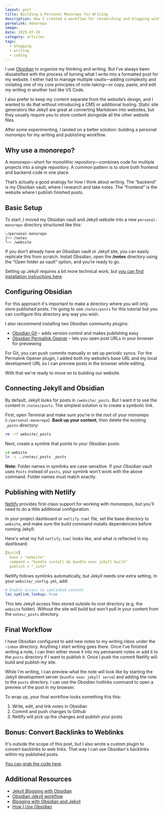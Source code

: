```yaml
---
layout: post
title: Building a Personal Monorepo for Writing
description: How I created a workflow for researching and blogging with Obsidian and Jekyll
permalink: monorepo
image:
date: 2025-07-19
category: articles
tags:
  - blogging
  - writing
  - coding
---
```

I use [Obsidian](https://obsidian.md/) to organize my thinking and writing. But I’ve always been dissatisfied with the process of turning what I write into a formatted post for my website. I either had to manage multiple vaults—adding complexity and violating one of my core principles of note-taking—or copy, paste, and edit my writing in another tool like VS Code.

I also prefer to keep my content separate from the website’s design, and I wanted to do that without introducing a CMS or additional tooling. Static site generators like Jekyll are great at converting Markdown into websites, but they usually require you to store content alongside all the other website files.

After some experimenting, I landed on a better solution: building a personal monorepo for my writing and publishing workflow.

## Why use a monorepo?

A _monorepo_—short for monolithic repository—combines code for multiple projects into a single repository. A common pattern is to store both frontend and backend code in one place.

That’s actually a good analogy for how I think about writing. The “backend” is my Obsidian vault, where I research and take notes. The “frontend” is the website where I publish finished posts.

## Basic Setup

To start ,I moved my Obsidian vault and Jekyll website into a new `personal-monorepo` directory structured like this:

```
~/personal-monorepo
├── /notes
└── /website
```

If you don’t already have an Obsidian vault or Jekyll site, you can easily replicate this from scratch. Install Obsidian, open the **/notes** directory using the “Open folder as vault” option, and you’re ready to go. 

Setting up Jekyll requires a bit more technical work, but [you can find installation instructions here](https://jekyllrb.com/docs/installation/).

## Configuring Obsidian

For this approach it's important to make a directory where you will only store published posts. I'm going to use `/notes/posts` for this tutorial but you can configure this directory any way you wish.

I also recommend installing two Obsidian community plugins:
* [Obsidian Git](https://github.com/Vinzent03/obsidian-git) – adds version control and makes publishing easy
* [Obsidian Permalink Opener](https://github.com/kepano/obsidian-permalink-opener) – lets you open post URLs in your browser for previewing

For Git, you can push commits manually or set up periodic syncs. For the Permalink Opener plugin, I added both my website’s base URL and my local development URL so I can preview posts in the browser while editing.

With that we're ready to move on to building our website.

## Connecting Jekyll and Obsidian

By default, Jekyll looks for posts in `/website/_posts`. But I want it to use the content in `/notes/posts`. The simplest solution is to create a symbolic link.

First, open Terminal and make sure you're in the root of your monorepo (`~/personal-monorepo`). **Back up your content**, then delete the existing `_posts` directory:

```bash
rm -rf website/_posts
```

Next, create a symlink that points to your Obsidian posts:

```bash
cd website
ln -s ../notes/_posts _posts
```

**Note:** Folder names in symlinks are case-sensitive. If your Obsidian vault uses `Posts` instead of `posts`, your symlink won't work with the above command. Folder names must match exactly.

## Publishing with Netlify

[Netlify](https://www.netlify.com/) provides first-class support for working with monorepos, but you'll need to do a little additional configuration.

In your project dashboard or `netlify.toml` file, set the base directory to `website`, and make sure the build command installs dependencies before running Jekyll:

Here's what my full `netlify.toml` looks like, and what is reflected in my dashboard:

```yaml
[build]
  base = "website"
  command = "bundle install && bundle exec jekyll build"
  publish = "_site"
```

Netlify follows symlinks automatically, but Jekyll needs one extra setting. In your `website/_config.yml`, add:

```yaml
# Enable access to symlinked content
lax_symlink_lookup: true
```

This lets Jekyll access files stored outside its root directory (e.g. the `website` folder). Without the site will build but won't pull in your content from the `notes/_posts` directory.

## Final Workflow

I have Obsidian configured to add new notes to my writing inbox under the `~inbox` directory. Anything I start writing goes there. Once I've finished writing a note, I can then either move it into my permanent notes or add it to the `posts` directory if I want to publish it. Once I push the commit Netlify will build and publish my site.

While I'm writing, I can preview what the note will look like by starting the Jekyll development server (`bundle exec jekyll serve`) and adding the note to the `posts` directory. I can use the Obsidian hotlinks command to open a preview of the post in my browser.

To wrap up, your final workflow looks something this this:

1. Write, edit, and link notes in Obsidian
2. Commit and push changes to Github
3. Netlify will pick up the changes and publish your posts

## Bonus: Convert Backlinks to Weblinks

It's outside the scope of this post, but I also wrote a custom plugin to convert backlinks to web links. That way I can use Obsidian's backlinks within my published posts. 

[You can grab the code here](https://github.com/andrewstiefel/andrewstiefel.com/blob/main/_plugins/backlinks.rb).

## Additional Resources
* [Jekyll Blogging with Obsidian](https://alexoliveira.cc/guide/jekyll-with-obsidian)
* [Obsidian Jekyll workflow](https://refinedmind.co/obsidian-jekyll-workflow)
* [Blogging with Obsidian and Jekyll](https://dev.to/adrianogil/blogging-with-obsidian-and-jekyll-5bgl)
* [How I Use Obsidian](https://stephango.com/vault)